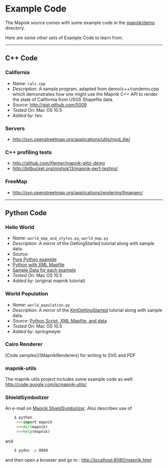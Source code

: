 <!-- Name: ExampleCode -->
<!-- Version: 11 -->
<!-- Last-Modified: 2009/11/10 17:42:39 -->
<!-- Author: springmeyer -->


# Example Code
The Mapnik source comes with some example code in the [mapnik/demo](https://github.com/mapnik/mapnik/tree/master/demo) directory.

Here are some other sets of Example Code to learn from.

----

## C++ Code

### California
 * *Name*: `cali.cpp`
 * *Description*: A sample program, adapted from demo/c++/rundemo.cpp which demonstrates how one might use the Mapnik C++ API to render the state of California from USGS Shapefile data.
 * *Source*: http://gist.github.com/5009
 * *Tested On*: Mac OS 10.5
 * *Added by:* lwu

### Servers
 * http://svn.openstreetmap.org/applications/utils/mod_tile/

### C++ profiling tests
 * http://github.com/jflemer/mapnik-glitz-demo
 * http://bitbucket.org/mishok13/mapnik-perf-testing/

### FreeMap
 * http://svn.openstreetmap.org/applications/rendering/fmapgen/

----

## Python Code

### Hello World
 * *Name*: `world_map_and_styles.py`, `world_map.py`
 * *Description*: A mirror of the GettingStarted tutorial along with sample data.
 * *Source*: 
  * [Pure Python example](http://mapnik-utils.googlecode.com/svn/example_code/hello_world/pure_python/)
  * [Python with XML Mapfile](http://mapnik-utils.googlecode.com/svn/example_code/hello_world/xml_config)
  * [Sample Data for each example](http://mapnik-utils.googlecode.com/svn/example_code/hello_world/data/)
 * *Tested On*: Mac OS 10.5
 * *Added by:* (original mapnik tutorial)

### World Population
 * *Name*: `world_population.py`
 * *Description*: A mirror of the [XmlGettingStarted](/wiki:XMLGettingStarted/) tutorial along with sample data.
 * *Source*: [Python Script, XML Mapfile, and data](http://mapnik-utils.googlecode.com/svn/example_code/world_population)
 * *Tested On*: Mac OS 10.5
 * *Added by:* springmeyer

### Cairo Renderer
[Code samples]((MapnikRenderers) for writing to SVG and PDF

### mapnik-utils

The mapnik-utils project includes some example code as well: http://code.google.com/p/mapnik-utils/

### ShieldSymbolizer

An e-mail on [Mapnik ShieldSymbolizer](http://groups.google.com/group/cugos/browse_thread/thread/b62b4890e1933bba). Also describes use of

```python
    $ python 
     >>>import mapnik 
     >>>dir(mapnik) 
     >>>help(mapnik) 
```

and

```sh
    $ pydoc -p 8080 
```

and then open a browser and go to : [http://localhost:8080/mapnik.html](http://localhost:8080/mapnik.html)